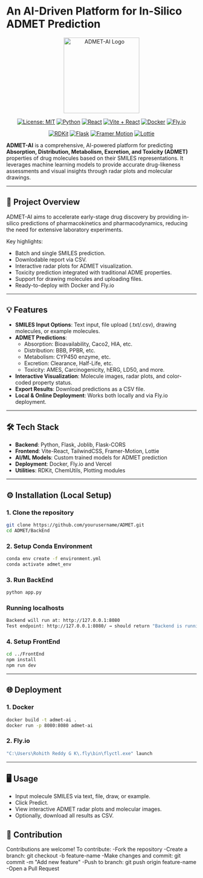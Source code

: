 <p align="center">
  <h1>An AI-Driven Platform for In-Silico ADMET Prediction</h1>
</p>

<p align="center">
  <img width="200" height="200" alt="ADMET-AI Logo" src="https://github.com/user-attachments/assets/af4851f7-a076-486d-9cce-06365cfe0bb6" />
</p>

<p align="center">
  <!-- License & Core -->
  <a href="LICENSE"><img src="https://img.shields.io/badge/License-MIT-yellow.svg" alt="License: MIT"></a>
  <a href="https://www.python.org/"><img src="https://img.shields.io/badge/Python-3.12-blue.svg" alt="Python"></a>
  <a href="https://reactjs.org/"><img src="https://img.shields.io/badge/React-18.2.0-blue.svg" alt="React"></a>
  <a href="https://vitejs.dev/"><img src="https://img.shields.io/badge/Vite-React-orange.svg" alt="Vite + React"></a>
  <a href="https://www.docker.com/"><img src="https://img.shields.io/badge/Docker-Container-blue.svg" alt="Docker"></a>
  <a href="https://fly.io/"><img src="https://img.shields.io/badge/Deployment-Fly.io-purple.svg" alt="Fly.io"></a>
</p>
<p align="center">
  <!-- Libraries/Tools -->
  <a href="https://www.rdkit.org/"><img src="https://img.shields.io/badge/RDKit-Chemistry-green.svg" alt="RDKit"></a>
  <a href="https://flask.palletsprojects.com/"><img src="https://img.shields.io/badge/Flask-Backend-orange.svg" alt="Flask"></a>
  <a href="https://framer.com/motion/"><img src="https://img.shields.io/badge/FramerMotion-Animation-pink.svg" alt="Framer Motion"></a>
  <a href="https://lottiefiles.com/"><img src="https://img.shields.io/badge/Lottie-Animations-blue.svg" alt="Lottie"></a>
</p>

**ADMET-AI** is a comprehensive, AI-powered platform for predicting **Absorption, Distribution, Metabolism, Excretion, and Toxicity (ADMET)** properties of drug molecules based on their SMILES representations. It leverages machine learning models to provide accurate drug-likeness assessments and visual insights through radar plots and molecular drawings.

---

## 🚀 Project Overview

ADMET-AI aims to accelerate early-stage drug discovery by providing in-silico predictions of pharmacokinetics and pharmacodynamics, reducing the need for extensive laboratory experiments.  

Key highlights:

- Batch and single SMILES prediction.
- Downlodable report via CSV.
- Interactive radar plots for ADMET visualization.
- Toxicity prediction integrated with traditional ADME properties.
- Support for drawing molecules and uploading files.
- Ready-to-deploy with Docker and Fly.io

---

## 💡 Features

- **SMILES Input Options**: Text input, file upload (.txt/.csv), drawing molecules, or example molecules.
- **ADMET Predictions**:
  - Absorption: Bioavailability, Caco2, HIA, etc.
  - Distribution: BBB, PPBR, etc.
  - Metabolism: CYP450 enzyme, etc.
  - Excretion: Clearance, Half-Life, etc.
  - Toxicity: AMES, Carcinogenicity, hERG, LD50, and more.
- **Interactive Visualization**: Molecule images, radar plots, and color-coded property status.
- **Export Results**: Download predictions as a CSV file.
- **Local & Online Deployment**: Works both locally and via Fly.io deployment.

---

## 🛠 Tech Stack

- **Backend**: Python, Flask, Joblib, Flask-CORS
- **Frontend**: Vite-React, TailwindCSS, Framer-Motion, Lottie
- **AI/ML Models**: Custom trained models for ADMET prediction
- **Deployment**: Docker, Fly.io and Vercel
- **Utilities**: RDKit, ChemUtils, Plotting modules

---

## ⚙️ Installation (Local Setup)

### **1. Clone the repository**
```bash
git clone https://github.com/yourusername/ADMET.git
cd ADMET/BackEnd
```

### **2. Setup Conda Environment**
```bash
conda env create -f environment.yml
conda activate admet_env
```

### **3. Run BackEnd**
```bash
python app.py
```
### **Running localhosts**
```bash
Backend will run at: http://127.0.0.1:8080
Test endpoint: http://127.0.0.1:8080/ → should return "Backend is running."
```

### **4. Setup FrontEnd**
```bash
cd ../FrontEnd
npm install
npm run dev
```

---

## 🌐 Deployment

### **1. Docker**
```bash
docker build -t admet-ai .
docker run -p 8080:8080 admet-ai
```

### **2. Fly.io**
```bash
"C:\Users\Rohith Reddy G K\.fly\bin\flyctl.exe" launch
```

---

## 🖥 Usage

- Input molecule SMILES via text, file, draw, or example.
- Click Predict.
- View interactive ADMET radar plots and molecular images.
- Optionally, download all results as CSV.

## 🧪 Contribution

Contributions are welcome! To contribute:
-Fork the repository
-Create a branch: git checkout -b feature-name
-Make changes and commit: git commit -m "Add new feature"
-Push to branch: git push origin feature-name
-Open a Pull Request



